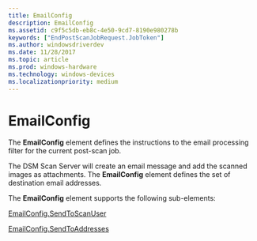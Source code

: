 ```yaml
---
title: EmailConfig
description: EmailConfig
ms.assetid: c9f5c5db-eb8c-4e50-9cd7-8190e980278b
keywords: ["EndPostScanJobRequest.JobToken"]
ms.author: windowsdriverdev
ms.date: 11/28/2017
ms.topic: article
ms.prod: windows-hardware
ms.technology: windows-devices
ms.localizationpriority: medium
---
```


# EmailConfig


The **EmailConfig** element defines the instructions to the email processing filter for the current post-scan job.

The DSM Scan Server will create an email message and add the scanned images as attachments. The **EmailConfig** element defines the set of destination email addresses.

The **EmailConfig** element supports the following sub-elements:

[EmailConfig.SendToScanUser](emailconfig-sendtoscanuser.md)

[EmailConfig.SendToAddresses](emailconfig-sendtoaddresses.md)

 

 





